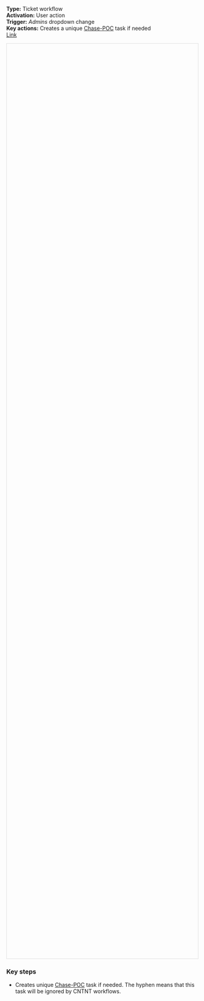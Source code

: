 **Type:** Ticket workflow  
**Activation:** User action  
**Trigger:** *Admins* dropdown change  
**Key actions:** Creates a unique <u>Chase-POC</u> task if needed    
<a target="_blank" href="https://app-eu1.hubspot.com/workflows/3479931/platform/flow/2283067604/edit">Link</a>  

<div id="viewer" style="width:100%;height:60vh;border:1px solid #ddd;"></div>
<script src="https://cdn.jsdelivr.net/npm/openseadragon@4.1/build/openseadragon/openseadragon.min.js"></script>
<script>
  document.addEventListener('DOMContentLoaded', function () {
    var basePath = window.location.pathname.replace(/\/workflows\/.*/, '/');
    var imgUrl = basePath + "images/CSS-CNTNT-0-Admin-dropdown-change.png";
    OpenSeadragon({ id: "viewer", prefixUrl: "https://cdn.jsdelivr.net/npm/openseadragon@4.1/build/openseadragon/images/", tileSources: { type: "image", url: imgUrl, buildPyramid: false }, showNavigator: true, showZoomControl: true, showHomeControl: true, showFullPageControl: false });
  });
</script>

### Key steps  
- Creates unique <u>Chase-POC</u> task if needed. The hyphen means that this task will be ignored by CNTNT workflows.  